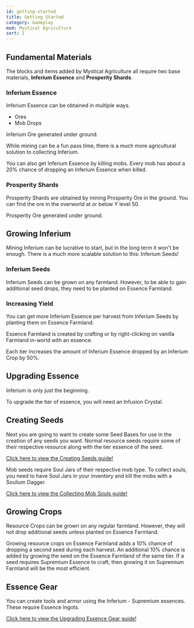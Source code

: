 ```yaml
---
id: getting-started
title: Getting Started
category: Gameplay
mod: Mystical Agriculture
sort: 1
---
```


## Fundamental Materials
The blocks and items added by Mystical Agriculture all require two base materials, **Inferium Essence** and **Prosperity Shards**.

### Inferium Essence
Inferium Essence can be obtained in multiple ways.
- Ores
- Mob Drops

<text-image src="/assets/mysticalagriculture/gameplay-getting-started-1.png">
  Inferium Ore generated under ground.
</text-image>

While mining can be a fun pass time, there is a much more agricultural solution to collecting Inferium. 

You can also get Inferium Essence by killing mobs. Every mob has about a 20% chance of dropping an Inferium Essence when killed.

### Prosperity Shards
Prosperity Shards are obtained by mining Prosperity Ore in the ground. You can find the ore in the overworld at or below 
Y level 50.

<text-image src="/assets/mysticalagriculture/gameplay-getting-started-2.png">
  Prosperity Ore generated under ground.
</text-image>

## Growing Inferium
Mining Inferium can be lucrative to start, but in the long term it won't be enough. There is a much more scalable
solution to this: Inferium Seeds!

### Inferium Seeds
Inferium Seeds can be grown on any farmland. However, to be able to gain additional seed drops, they need to be planted on Essence Farmland.

### Increasing Yield
You can get more Inferium Essence per harvest from Inferium Seeds by planting them on Essence Farmland.

Essence Farmland is created by crafting or by right-clicking on vanilla Farmland in-world with an essence.

Each tier increases the amount of Inferium Essence dropped by an Inferium Crop by 50%.

## Upgrading Essence
Inferium is only just the beginning. 

To upgrade the tier of essence, you will need an Infusion Crystal.

## Creating Seeds
Next you are going to want to create some Seed Bases for use in the creation of any seeds you want.
Normal resource seeds require some of their respective resource along with the tier essence of the seed.

[Click here to view the Creating Seeds guide!](/wiki/mysticalagriculture/guides/creating-seeds)

Mob seeds require Soul Jars of their respective mob type. To collect souls, you need to have Soul Jars in your inventory and kill the mobs with a Soulium Dagger.

[Click here to view the Collecting Mob Souls guide!](/wiki/mysticalagriculture/guides/collecting-mob-souls)

## Growing Crops
Resource Crops can be grown on any regular farmland. However, they will not drop additional seeds unless planted on Essence Farmland.

Growing resource crops on Essence Farmland adds a 10% chance of dropping a second seed during each harvest. An additional 10% chance is added by growing the seed on the Essence Farmland of the same tier. If a seed requires Supremium Essence to craft, then growing it on Supremium Farmland will be the most efficient.

## Essence Gear
You can create tools and armor using the Inferium - Supremium essences.
These require Essence Ingots.

[Click here to view the Upgrading Essence Gear guide!](/wiki/mysticalagriculture/guides/upgrading-essence-gear)
